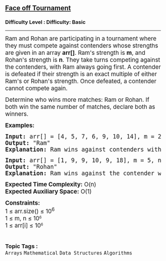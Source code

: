 <h2><a href="https://www.geeksforgeeks.org/problems/multiple-in-table-tennis3310/1?page=1&category=Arrays&difficulty=Basic&status=unsolved&sortBy=submissions">Face off Tournament</a></h2><h3>Difficulty Level : Difficulty: Basic</h3><hr><div class="problems_problem_content__Xm_eO"><p><span style="font-size: 14pt;">Ram and Rohan are participating in a tournament where they must compete against contenders whose strengths are given in an array <strong>arr[]</strong>. Ram's strength is <strong>m</strong>, and Rohan's strength is <strong>n</strong>. They take turns competing against the contenders, with Ram always going first. A contender is defeated if their strength is an exact multiple of either Ram's or Rohan's strength. Once defeated, a contender cannot compete again.</span></p>
<p><span style="font-size: 14pt;">Determine who wins more matches: Ram or Rohan. If both win the same number of matches, declare both as winners.</span></p>
<p><span style="font-size: 14pt;"><strong>Examples:</strong></span></p>
<pre><span style="font-size: 14pt;"><strong>Input:</strong> arr[] = [4, 5, 7, 6, 9, 10, 14], m = 2, n = 3</span><br><span style="font-size: 14pt;"><strong>Output:</strong> "Ram"</span><br><span style="font-size: 14pt;"><strong>Explanation:</strong> Ram wins against contenders with strengths [4, 6, 10, 14]. Rohan wins against the contender with strength [9].</span></pre>
<pre><span style="font-size: 14pt;"><strong>Input:</strong> arr[] = [1, 9, 9, 10, 9, 18], m = 5, n = 3</span><br><span style="font-size: 14pt;"><strong>Output:</strong> "Rohan"</span><br><span style="font-size: 14pt;"><strong>Explanation:</strong> Ram wins against the contender with strength [10]. Rohan wins against contenders with strengths [9, 9, 9, 18].</span></pre>
<p><span style="font-size: 14pt;"><strong>Expected Time Complexity:</strong> O(n)</span><br><span style="font-size: 14pt;"><strong>Expected Auxiliary Space:</strong> O(1)</span></p>
<p><span style="font-size: 14pt;"><strong>Constraints:</strong></span><br><span style="font-size: 14pt;">1 ≤ arr.size() ≤ 10<sup>6</sup></span><br><span style="font-size: 14pt;">1 ≤ m, n ≤&nbsp;</span><span style="font-size: 18.6667px;">10</span><sup>6</sup><br><span style="font-size: 14pt;">1 ≤ arr[i] ≤&nbsp;</span><span style="font-size: 18.6667px;">10</span><sup>6</sup></p></div><br><p><span style=font-size:18px><strong>Topic Tags : </strong><br><code>Arrays</code>&nbsp;<code>Mathematical</code>&nbsp;<code>Data Structures</code>&nbsp;<code>Algorithms</code>&nbsp;